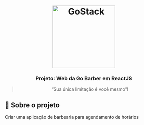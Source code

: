 <h1 align="center">
    <img alt="GoStack" src="https://rocketseat-cdn.s3-sa-east-1.amazonaws.com/bootcamp-header.png" width="200px" />
</h1>

<h3 align="center">
  Projeto: Web da Go Barber em ReactJS 
</h3>

<blockquote align="center">“Sua única limitação é você mesmo”!</blockquote>


## :rocket: Sobre o projeto

Criar uma aplicação de barbearia para agendamento de horários
